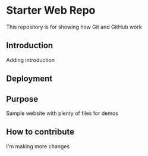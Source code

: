# Starter Web Repo

This repository is for showing how Git and GitHub work

## Introduction

Adding introduction

## Deployment

## Purpose

Sample website with plenty of files for demos

## How to contribute

I'm making more changes